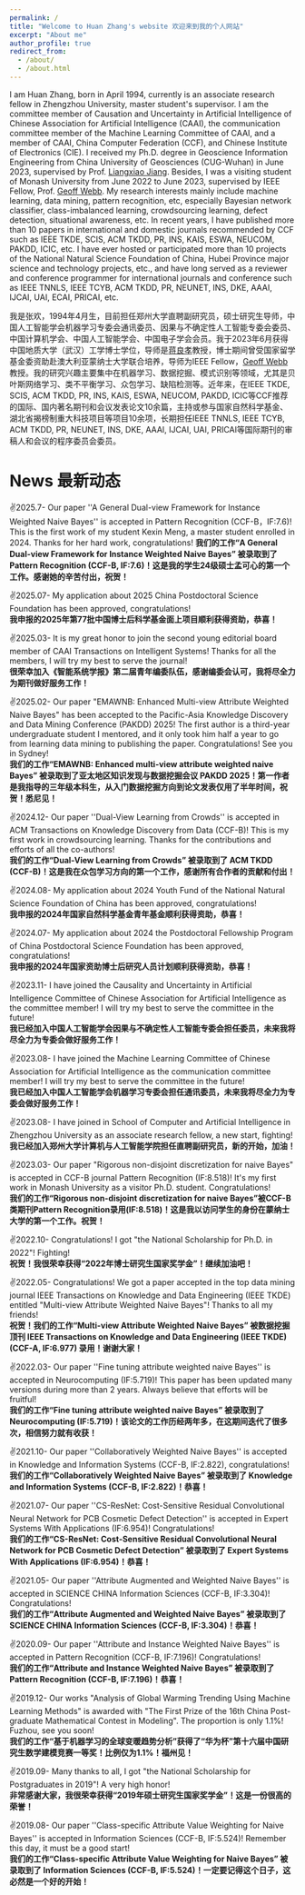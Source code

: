 ```yaml
---
permalink: /
title: "Welcome to Huan Zhang's website 欢迎来到我的个人网站"
excerpt: "About me"
author_profile: true
redirect_from: 
  - /about/
  - /about.html
---
```


I am Huan Zhang, born in April 1994, currently is an associate research fellow in Zhengzhou University, master student's supervisor. I am the committee member of Causation and Uncertainty in Artificial Intelligence of Chinese Association for Artificial Intelligence (CAAI), the communication committee member of the Machine Learning Committee of CAAI, and a member of CAAI, China Computer Federation (CCF), and Chinese Institute of Electronics (CIE). I received my Ph.D. degree in Geoscience Information Engineering from China University of Geosciences (CUG-Wuhan) in June 2023, supervised by Prof. [Liangxiao Jiang](https://grzy.cug.edu.cn/jlx/zh_CN/). Besides, I was a visiting student of Monash University from June 2022 to June 2023, supervised by IEEE Fellow, Prof. [Geoff Webb](https://i.giwebb.com/). My research interests mainly include machine learning, data mining, pattern recognition, etc, especially Bayesian network classifier, class-imbalanced learning, crowdsourcing learning, defect detection, situational awareness, etc. In recent years, I have published more than 10 papers in international and domestic journals recommended by CCF such as IEEE TKDE, SCIS, ACM TKDD, PR, INS, KAIS, ESWA, NEUCOM, PAKDD, ICIC, etc. I have ever hosted or participated more than 10 projects of the National Natural Science Foundation of China, Hubei Province major science and technology projects, etc., and have long served as a reviewer and conference programmer for international journals and conference such as IEEE TNNLS, IEEE TCYB, ACM TKDD, PR, NEUNET, INS, DKE, AAAI, IJCAI, UAI, ECAI, PRICAI, etc.

我是张欢，1994年4月生，目前担任郑州大学直聘副研究员，硕士研究生导师，中国人工智能学会机器学习专委会通讯委员、因果与不确定性人工智能专委会委员、中国计算机学会、中国人工智能学会、中国电子学会会员。我于2023年6月获得中国地质大学（武汉）工学博士学位，导师是[蒋良孝](https://grzy.cug.edu.cn/jlx/zh_CN/)教授，博士期间曾受国家留学基金委资助赴澳大利亚蒙纳士大学联合培养，导师为IEEE Fellow，[Geoff Webb](https://i.giwebb.com/)教授。我的研究兴趣主要集中在机器学习、数据挖掘、模式识别等领域，尤其是贝叶斯网络学习、类不平衡学习、众包学习、缺陷检测等。近年来，在IEEE TKDE, SCIS, ACM TKDD, PR, INS, KAIS, ESWA, NEUCOM, PAKDD, ICIC等CCF推荐的国际、国内著名期刊和会议发表论文10余篇，主持或参与国家自然科学基金、湖北省揭榜制重大科技项目等项目10余项，长期担任IEEE TNNLS, IEEE TCYB, ACM TKDD, PR, NEUNET, INS, DKE, AAAI, IJCAI, UAI, PRICAI等国际期刊的审稿人和会议的程序委员会委员。

News 最新动态
======

✌️2025.7- Our paper ''A General Dual-view Framework for Instance Weighted Naive Bayes'' is accepted in Pattern Recognition (CCF-B，IF:7.6)! This is the first work of my student Kexin Meng, a master student enrolled in 2024. Thanks for her hard work, congratulations! 
**我们的工作“A General Dual-view Framework for Instance Weighted Naive Bayes” 被录取到了 Pattern Recognition (CCF-B, IF:7.6)！这是我的学生24级硕士孟可心的第一个工作。感谢她的辛苦付出，祝贺！**

✌️2025.07- My application about 2025 China Postdoctoral Science Foundation has been approved, congratulations!  
**我申报的2025年第77批中国博士后科学基金面上项目顺利获得资助，恭喜！**

✌️2025.03- It is my great honor to join the second young editorial board member of CAAI Transactions on Intelligent Systems! Thanks for all the members, I will try my best to serve the journal!  
**很荣幸加入《智能系统学报》第二届青年编委队伍，感谢编委会认可，我将尽全力为期刊做好服务工作！**

✌️2025.02- Our paper "EMAWNB: Enhanced Multi-view Attribute Weighted Naive Bayes" has been accepted to the Pacific-Asia Knowledge Discovery and Data Mining Conference (PAKDD) 2025! The first author is a third-year undergraduate student I mentored, and it only took him half a year to go from learning data mining to publishing the paper. Congratulations! See you in Sydney!  
**我们的工作“EMAWNB: Enhanced multi-view attribute weighted naive Bayes” 被录取到了亚太地区知识发现与数据挖掘会议 PAKDD 2025！第一作者是我指导的三年级本科生，从入门数据挖掘方向到论文发表仅用了半年时间，祝贺！悉尼见！**

✌️2024.12- Our paper ''Dual-View Learning from Crowds'' is accepted in ACM Transactions on Knowledge Discovery from Data (CCF-B)! This is my first work in crowdsourcing learning. Thanks for the contributions and efforts of all the co-authors!  
**我们的工作“Dual-View Learning from Crowds” 被录取到了 ACM TKDD (CCF-B)！这是我在众包学习方向的第一个工作，感谢所有合作者的贡献和付出！**

✌️2024.08- My application about 2024 Youth Fund of the National Natural Science Foundation of China has been approved, congratulations!  
**我申报的2024年国家自然科学基金青年基金顺利获得资助，恭喜！**

✌️2024.07- My application about 2024 the Postdoctoral Fellowship Program of China Postdoctoral Science Foundation has been approved, congratulations!  
**我申报的2024年国家资助博士后研究人员计划顺利获得资助，恭喜！**

✌️2023.11- I have joined the Causality and Uncertainty in Artificial Intelligence Committee of Chinese Association for Artificial Intelligence as the committee member! I will try my best to serve the committee in the future!   
**我已经加入中国人工智能学会因果与不确定性人工智能专委会担任委员，未来我将尽全力为专委会做好服务工作！**

✌️2023.08- I have joined the Machine Learning Committee of Chinese Association for Artificial Intelligence as the communication committee member! I will try my best to serve the committee in the future!   
**我已经加入中国人工智能学会机器学习专委会担任通讯委员，未来我将尽全力为专委会做好服务工作！**

✌️2023.08- I have joined in School of Computer and Artificial Intelligence in Zhengzhou University as an associate research fellow, a new start, fighting!   
**我已经加入郑州大学计算机与人工智能学院担任直聘副研究员，新的开始，加油！**

✌️2023.03- Our paper "Rigorous non-disjoint discretization for naive Bayes" is accepted in CCF-B journal Pattern Recognition (IF:8.518)! It's my first work in Monash University as a visitor Ph.D. student. Congratulations!  
**我们的工作“Rigorous non-disjoint discretization for naive Bayes”被CCF-B类期刊Pattern Recognition录用(IF:8.518)！这是我以访问学生的身份在蒙纳士大学的第一个工作。祝贺！**

✌️2022.10- Congratulations! I got "the National Scholarship for Ph.D. in 2022"! Fighting!  
**祝贺！我很荣幸获得“2022年博士研究生国家奖学金”！继续加油吧！**

✌️2022.05- Congratulations! We got a paper accepted in the top data mining journal IEEE Transactions on Knowledge and Data Engineering (IEEE TKDE) entitled "Multi-view Attribute Weighted Naive Bayes"! Thanks to all my friends!  
**祝贺！我们的工作“Multi-view Attribute Weighted Naive Bayes” 被数据挖掘顶刊 IEEE Transactions on Knowledge and Data Engineering (IEEE TKDE) (CCF-A, IF:6.977) 录用！谢谢大家！**

✌️2022.03- Our paper ''Fine tuning attribute weighted naive Bayes'' is accepted in Neurocomputing (IF:5.719)! This paper has been updated many versions during more than 2 years. Always believe that efforts will be fruitful!  
**我们的工作“Fine tuning attribute weighted naive Bayes” 被录取到了 Neurocomputing (IF:5.719)！该论文的工作历经两年多，在这期间迭代了很多次，相信努力就有收获！**

✌️2021.10- Our paper ''Collaboratively Weighted Naive Bayes'' is accepted in Knowledge and Information Systems (CCF-B, IF:2.822), congratulations!  
**我们的工作“Collaboratively Weighted Naive Bayes” 被录取到了 Knowledge and Information Systems (CCF-B, IF:2.822)！恭喜！**

✌️2021.07- Our paper ''CS-ResNet: Cost-Sensitive Residual Convolutional Neural Network for PCB Cosmetic Defect Detection'' is accepted in Expert Systems With Applications (IF:6.954)! Congratulations!  
**我们的工作“CS-ResNet: Cost-Sensitive Residual Convolutional Neural Network for PCB Cosmetic Defect Detection” 被录取到了 Expert Systems With Applications (IF:6.954)！恭喜！**

✌️2021.05- Our paper ''Attribute Augmented and Weighted Naive Bayes'' is accepted in SCIENCE CHINA Information Sciences (CCF-B, IF:3.304)! Congratulations!  
**我们的工作“Attribute Augmented and Weighted Naive Bayes” 被录取到了 SCIENCE CHINA Information Sciences (CCF-B, IF:3.304)！恭喜！**

✌️2020.09- Our paper ''Attribute and Instance Weighted Naive Bayes'' is accepted in Pattern Recognition (CCF-B, IF:7.196)! Congratulations!  
**我们的工作“Attribute and Instance Weighted Naive Bayes” 被录取到了 Pattern Recognition (CCF-B, IF:7.196)！恭喜！**

✌️2019.12- Our works "Analysis of Global Warming Trending Using Machine Learning Methods" is awarded with "The First Prize of the 16th China Post-graduate Mathematical Contest in Modeling". The proportion is only 1.1%! Fuzhou, see you soon!   
**我们的工作“基于机器学习的全球变暖趋势分析”获得了“华为杯”第十六届中国研究生数学建模竞赛一等奖！比例仅为1.1%！福州见！**

✌️2019.09- Many thanks to all, I got "the National Scholarship for Postgraduates in 2019"! A very high honor!  
**非常感谢大家，我很荣幸获得“2019年硕士研究生国家奖学金”！这是一份很高的荣誉！**

✌️2019.08- Our paper ''Class-specific Attribute Value Weighting for Naive Bayes'' is accepted in Information Sciences (CCF-B, IF:5.524)! Remember this day, it must be a good start!  
**我们的工作“Class-specific Attribute Value Weighting for Naive Bayes” 被录取到了 Information Sciences (CCF-B, IF:5.524)！一定要记得这个日子，这必然是一个好的开始！**
